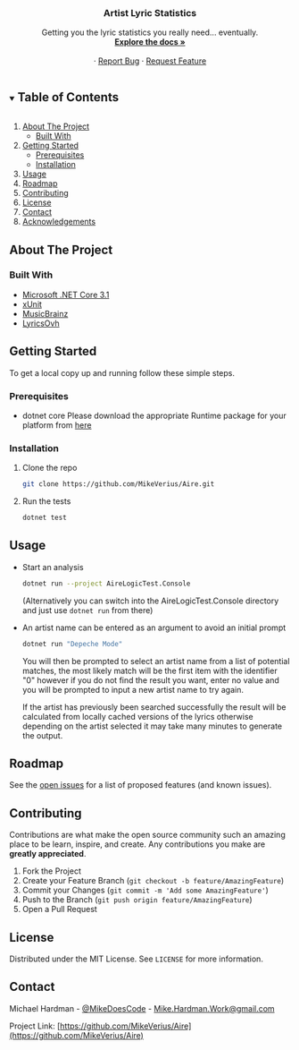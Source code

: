 <!-- PROJECT TITLE -->
<br />
<p align="center">
  <h3 align="center">Artist Lyric Statistics</h3>

  <p align="center">
    Getting you the lyric statistics you really need... eventually.
    <br />
    <a href="https://github.com/MikeVerius/Aire"><strong>Explore the docs »</strong></a>
    <br />
    <br />
    ·
    <a href="https://github.com/MikeVerius/Aire/issues">Report Bug</a>
    ·
    <a href="https://github.com/MikeVerius/Aire/issues">Request Feature</a>
  </p>
</p>



<!-- TABLE OF CONTENTS -->
<details open="open">
  <summary><h2 style="display: inline-block">Table of Contents</h2></summary>
  <ol>
    <li>
      <a href="#about-the-project">About The Project</a>
      <ul>
        <li><a href="#built-with">Built With</a></li>
      </ul>
    </li>
    <li>
      <a href="#getting-started">Getting Started</a>
      <ul>
        <li><a href="#prerequisites">Prerequisites</a></li>
        <li><a href="#installation">Installation</a></li>
      </ul>
    </li>
    <li><a href="#usage">Usage</a></li>
    <li><a href="#roadmap">Roadmap</a></li>
    <li><a href="#contributing">Contributing</a></li>
    <li><a href="#license">License</a></li>
    <li><a href="#contact">Contact</a></li>
    <li><a href="#acknowledgements">Acknowledgements</a></li>
  </ol>
</details>

<!-- ABOUT THE PROJECT -->
## About The Project

### Built With

* [Microsoft .NET Core 3.1](https://dotnet.microsoft.com/download/dotnet/3.1)
* [xUnit](https://xunit.net)
* [MusicBrainz](https://musicbrainz.org)
* [LyricsOvh](https://lyrics.ovh)


<!-- GETTING STARTED -->
## Getting Started

To get a local copy up and running follow these simple steps.

### Prerequisites

* dotnet core 
  Please download the appropriate Runtime package for your platform from [here](https://dotnet.microsoft.com/download/dotnet/3.1)
  
### Installation

1. Clone the repo
   ```sh
   git clone https://github.com/MikeVerius/Aire.git
   ```
2. Run the tests
   ```sh
   dotnet test
   ```
<!-- USAGE EXAMPLES -->
## Usage

* Start an analysis
   ```sh
   dotnet run --project AireLogicTest.Console
   ```
   (Alternatively you can switch into the AireLogicTest.Console directory and just use `dotnet run` from there)

* An artist name can be entered as an argument to avoid an initial prompt
  ```sh
  dotnet run "Depeche Mode"
  ```
 
  You will then be prompted to select an artist name from a list of potential matches, the most likely match will be the first item with the identifier "0" however if you do not find the result you want, enter no value and you will be prompted to input a new artist name to try again.

  If the artist has previously been searched successfully the result will be calculated from locally cached versions of the lyrics otherwise depending on the artist selected it may take many minutes to generate the output.

<!-- ROADMAP -->
## Roadmap

See the [open issues](https://github.com/MikeVerius/Aire/issues) for a list of proposed features (and known issues).

<!-- CONTRIBUTING -->
## Contributing

Contributions are what make the open source community such an amazing place to be learn, inspire, and create. Any contributions you make are **greatly appreciated**.

1. Fork the Project
2. Create your Feature Branch (`git checkout -b feature/AmazingFeature`)
3. Commit your Changes (`git commit -m 'Add some AmazingFeature'`)
4. Push to the Branch (`git push origin feature/AmazingFeature`)
5. Open a Pull Request

<!-- LICENSE -->
## License

Distributed under the MIT License. See `LICENSE` for more information.

<!-- CONTACT -->
## Contact

Michael Hardman - [@MikeDoesCode](https://twitter.com/MikeDoesCode) - Mike.Hardman.Work@gmail.com

Project Link: [https://github.com/MikeVerius/Aire](https://github.com/MikeVerius/Aire)

[linkedin-url]: https://linkedin.com/in/MikeVerius